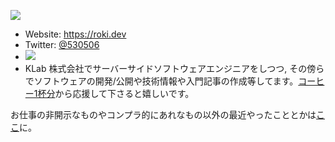 <span><img align="center" src="https://github-readme-stats.vercel.app/api?username=falgon&theme=tokyonight&show_icons=true&count_private=true&hide=contribs" /></span>

- Website: <https://roki.dev>
- Twitter: [@530506](https://twitter.com/530506)
- ![](https://komarev.com/ghpvc/?username=falgon&color=blue)
- KLab 株式会社でサーバーサイドソフトウェアエンジニアをしつつ, その傍らでソフトウェアの開発/公開や技術情報や入門記事の作成等してます。[コーヒー1杯分](https://www.buymeacoffee.com/roki)から応援して下さると嬉しいです。

お仕事の非開示なものやコンプラ的にあれなもの以外の最近やったこととかは[ここ](./portfolio.md)に。
